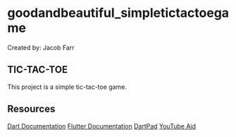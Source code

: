 # goodandbeautiful_simpletictactoegame

Created by: Jacob Farr

## TIC-TAC-TOE

This project is a simple tic-tac-toe game.

## Resources

[Dart Documentation](https://dart.dev/guides)
[Flutter Documentation](https://docs.flutter.dev/)
[DartPad](https://dartpad.dev/)
[YouTube Aid](https://www.youtube.com/watch?v=BZaXEIn9jE4&list=PLlvRDpXh1Se6e3FSn5O7VU6tzlndSi3FD)
